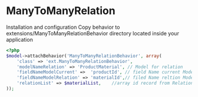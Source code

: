 ManyToManyRelation
==================

Installation and configuration
Copy behavior to extensions/ManyToManyRelationBehavior directory located inside your application
```php
<?php
$model->attachBehavior('ManyToManyRelationBehavior', array(
	'class' => 'ext.ManyToManyRelationBehavior',
	'modelNameRelation' => 'ProductMaterial', // Model for relation
	'fieldNameModelCurrent' =>  'productId', // field Name current Model
	'fieldNameModelRelation' => 'materialId',// filed Name reltion Model 
	'relationList' => $materialList,	//array id record from Relation Model	
));
```
